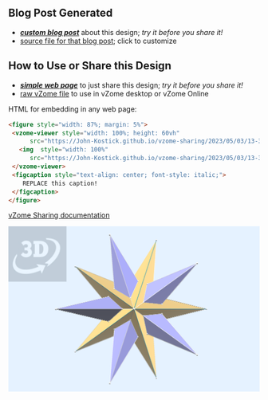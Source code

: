 
## Blog Post Generated

 - [***custom blog post***](<https://John-Kostick.github.io/vzome-sharing/2023/05/03/Stellated-Rhombic-Icosahedron-2-13-31-56.html>) about this design; *try it before you share it!*
 - [source file for that blog post](<https://github.com/John-Kostick/vzome-sharing/edit/main/_posts/2023-05-03-Stellated-Rhombic-Icosahedron-2-13-31-56.md>); click to customize
 


## How to Use or Share this Design

 - [***simple web page***](<https://John-Kostick.github.io/vzome-sharing/2023/05/03/13-31-56-Stellated-Rhombic-Icosahedron-2/>) to just share this design; *try it before you share it!*
 - [raw vZome file](<https://raw.githubusercontent.com/John-Kostick/vzome-sharing/main/2023/05/03/13-31-56-Stellated-Rhombic-Icosahedron-2/Stellated-Rhombic-Icosahedron-2.vZome>) to use in vZome desktop or vZome Online
 
 HTML for embedding in any web page:
 ```html
<figure style="width: 87%; margin: 5%">
  <vzome-viewer style="width: 100%; height: 60vh"
       src="https://John-Kostick.github.io/vzome-sharing/2023/05/03/13-31-56-Stellated-Rhombic-Icosahedron-2/Stellated-Rhombic-Icosahedron-2.vZome" >
    <img  style="width: 100%"
       src="https://John-Kostick.github.io/vzome-sharing/2023/05/03/13-31-56-Stellated-Rhombic-Icosahedron-2/Stellated-Rhombic-Icosahedron-2.png" >
  </vzome-viewer>
  <figcaption style="text-align: center; font-style: italic;">
     REPLACE this caption!
  </figcaption>
</figure>
 ```

[vZome Sharing documentation](https://vzome.github.io/vzome/sharing.html#how-it-works)

![Image](<Stellated-Rhombic-Icosahedron-2.png>)

